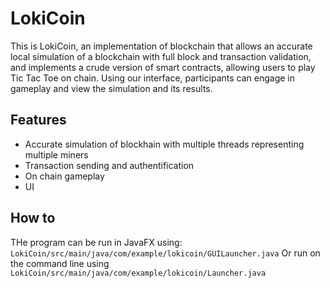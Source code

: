 # LokiCoin
This is LokiCoin, an implementation of blockchain that allows an accurate local simulation of a blockchain with full block and transaction validation, and implements a crude version of smart contracts, allowing users to play Tic Tac Toe on chain. Using our interface, participants can engage in gameplay and view the simulation and its results.

## Features
- Accurate simulation of blockhain with multiple threads representing multiple miners
- Transaction sending and authentification
- On chain gameplay
- UI

## How to
THe program can be run in JavaFX using:
```LokiCoin/src/main/java/com/example/lokicoin/GUILauncher.java```
Or run on the command line using
```LokiCoin/src/main/java/com/example/lokicoin/Launcher.java```
